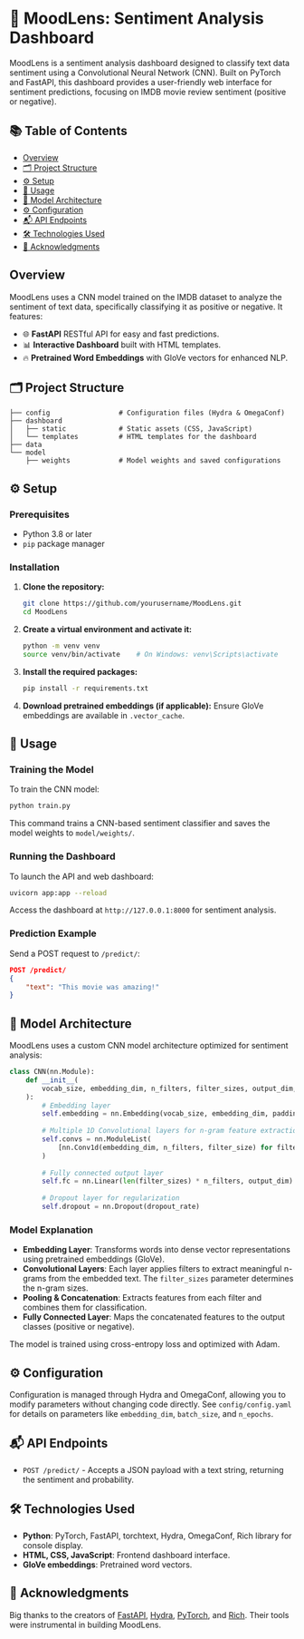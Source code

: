 # 🌈 MoodLens: Sentiment Analysis Dashboard

MoodLens is a sentiment analysis dashboard designed to classify text data sentiment using a Convolutional Neural Network (CNN). Built on PyTorch and FastAPI, this dashboard provides a user-friendly web interface for sentiment predictions, focusing on IMDB movie review sentiment (positive or negative).

## 📚 Table of Contents
- [Overview](#overview)
- [🗂️ Project Structure](#project-structure)
- [⚙️ Setup](#setup)
- [🚀 Usage](#usage)
- [🧠 Model Architecture](#model-architecture)
- [⚙️ Configuration](#configuration)
- [📬 API Endpoints](#api-endpoints)
- [🛠️ Technologies Used](#technologies-used)
- [📜 Acknowledgments](#acknowledgments)

## Overview

MoodLens uses a CNN model trained on the IMDB dataset to analyze the sentiment of text data, specifically classifying it as positive or negative. It features:
- 🌐 **FastAPI** RESTful API for easy and fast predictions.
- 📊 **Interactive Dashboard** built with HTML templates.
- 🔥 **Pretrained Word Embeddings** with GloVe vectors for enhanced NLP.

## 🗂️ Project Structure

```plaintext
├── config                 # Configuration files (Hydra & OmegaConf)
├── dashboard
│   ├── static             # Static assets (CSS, JavaScript)
│   └── templates          # HTML templates for the dashboard
├── data
└── model
    ├── weights            # Model weights and saved configurations
```

## ⚙️ Setup

### Prerequisites

- Python 3.8 or later
- `pip` package manager

### Installation

1. **Clone the repository:**
   ```bash
   git clone https://github.com/yourusername/MoodLens.git
   cd MoodLens
   ```

2. **Create a virtual environment and activate it:**
   ```bash
   python -m venv venv
   source venv/bin/activate    # On Windows: venv\Scripts\activate
   ```

3. **Install the required packages:**
   ```bash
   pip install -r requirements.txt
   ```

4. **Download pretrained embeddings (if applicable):**
   Ensure GloVe embeddings are available in `.vector_cache`.

## 🚀 Usage

### Training the Model

To train the CNN model:
```bash
python train.py
```

This command trains a CNN-based sentiment classifier and saves the model weights to `model/weights/`.

### Running the Dashboard

To launch the API and web dashboard:
```bash
uvicorn app:app --reload
```

Access the dashboard at `http://127.0.0.1:8000` for sentiment analysis.

### Prediction Example

Send a POST request to `/predict/`:
```json
POST /predict/
{
    "text": "This movie was amazing!"
}
```

## 🧠 Model Architecture

MoodLens uses a custom CNN model architecture optimized for sentiment analysis:

```python
class CNN(nn.Module):
    def __init__(
        vocab_size, embedding_dim, n_filters, filter_sizes, output_dim, dropout_rate, pad_index
    ):
        # Embedding layer
        self.embedding = nn.Embedding(vocab_size, embedding_dim, padding_idx=pad_index)
        
        # Multiple 1D Convolutional layers for n-gram feature extraction
        self.convs = nn.ModuleList(
            [nn.Conv1d(embedding_dim, n_filters, filter_size) for filter_size in filter_sizes]
        )
        
        # Fully connected output layer
        self.fc = nn.Linear(len(filter_sizes) * n_filters, output_dim)
        
        # Dropout layer for regularization
        self.dropout = nn.Dropout(dropout_rate)
```

### Model Explanation
- **Embedding Layer**: Transforms words into dense vector representations using pretrained embeddings (GloVe).
- **Convolutional Layers**: Each layer applies filters to extract meaningful n-grams from the embedded text. The `filter_sizes` parameter determines the n-gram sizes.
- **Pooling & Concatenation**: Extracts features from each filter and combines them for classification.
- **Fully Connected Layer**: Maps the concatenated features to the output classes (positive or negative).
  
The model is trained using cross-entropy loss and optimized with Adam. 

## ⚙️ Configuration

Configuration is managed through Hydra and OmegaConf, allowing you to modify parameters without changing code directly. See `config/config.yaml` for details on parameters like `embedding_dim`, `batch_size`, and `n_epochs`.

## 📬 API Endpoints

- `POST /predict/` - Accepts a JSON payload with a text string, returning the sentiment and probability.

## 🛠️ Technologies Used

- **Python**: PyTorch, FastAPI, torchtext, Hydra, OmegaConf, Rich library for console display.
- **HTML, CSS, JavaScript**: Frontend dashboard interface.
- **GloVe embeddings**: Pretrained word vectors.

## 📜 Acknowledgments

Big thanks to the creators of [FastAPI](https://fastapi.tiangolo.com/), [Hydra](https://hydra.cc/), [PyTorch](https://pytorch.org/), and [Rich](https://rich.readthedocs.io/). Their tools were instrumental in building MoodLens.